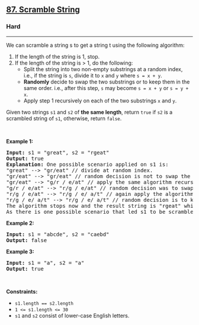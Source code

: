 <h2><a href="https://leetcode.com/problems/scramble-string/">87. Scramble String</a></h2><h3>Hard</h3><hr><div><p>We can scramble a string s to get a string t using the following algorithm:</p>

<ol>
	<li>If the length of the string is 1, stop.</li>
	<li>If the length of the string is &gt; 1, do the following:
	<ul>
		<li>Split the string into two non-empty substrings at a random index, i.e., if the string is <code>s</code>, divide it to <code>x</code> and <code>y</code> where <code>s = x + y</code>.</li>
		<li><strong>Randomly</strong>&nbsp;decide to swap the two substrings or to keep them in the same order. i.e., after this step, <code>s</code> may become <code>s = x + y</code> or <code>s = y + x</code>.</li>
		<li>Apply step 1 recursively on each of the two substrings <code>x</code> and <code>y</code>.</li>
	</ul>
	</li>
</ol>

<p>Given two strings <code>s1</code> and <code>s2</code> of <strong>the same length</strong>, return <code>true</code> if <code>s2</code> is a scrambled string of <code>s1</code>, otherwise, return <code>false</code>.</p>

<p>&nbsp;</p>
<p><strong>Example 1:</strong></p>

<pre><strong>Input:</strong> s1 = "great", s2 = "rgeat"
<strong>Output:</strong> true
<strong>Explanation:</strong> One possible scenario applied on s1 is:
"great" --&gt; "gr/eat" // divide at random index.
"gr/eat" --&gt; "gr/eat" // random decision is not to swap the two substrings and keep them in order.
"gr/eat" --&gt; "g/r / e/at" // apply the same algorithm recursively on both substrings. divide at ranom index each of them.
"g/r / e/at" --&gt; "r/g / e/at" // random decision was to swap the first substring and to keep the second substring in the same order.
"r/g / e/at" --&gt; "r/g / e/ a/t" // again apply the algorithm recursively, divide "at" to "a/t".
"r/g / e/ a/t" --&gt; "r/g / e/ a/t" // random decision is to keep both substrings in the same order.
The algorithm stops now and the result string is "rgeat" which is s2.
As there is one possible scenario that led s1 to be scrambled to s2, we return true.
</pre>

<p><strong>Example 2:</strong></p>

<pre><strong>Input:</strong> s1 = "abcde", s2 = "caebd"
<strong>Output:</strong> false
</pre>

<p><strong>Example 3:</strong></p>

<pre><strong>Input:</strong> s1 = "a", s2 = "a"
<strong>Output:</strong> true
</pre>

<p>&nbsp;</p>
<p><strong>Constraints:</strong></p>

<ul>
	<li><code>s1.length == s2.length</code></li>
	<li><code>1 &lt;= s1.length &lt;= 30</code></li>
	<li><code>s1</code> and <code>s2</code> consist of lower-case English letters.</li>
</ul>
</div>